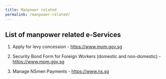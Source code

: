 ```yaml
---
title: Manpower related 
permalink: /manpower-related/
---
```


## List of manpower related e-Services

1. Apply for levy concession - <a href="https://www.mom.gov.sg" target="_blank" style="color:#037e8a">https://www.mom.gov.sg</a>

2. Security Bond Form for Foreign Workers (domestic and non-domestic) - <a href="https://www.mom.gov.sg" target="_blank" style="color:#037e8a">https://www.mom.gov.sg</a>

3. Manage NSmen Payments - <a href="https://www.ns.sg" target="_blank" style="color:#037e8a">https://www.ns.sg</a>
